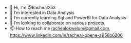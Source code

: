 - 👋 Hi, I’m @Racheal253
- 👀 I’m interested in Data Analysis
- 🌱 I’m currently learning Sql and PowerBI for Data Analysis
- 💞️ I’m looking to collaborate on various projects
- 📫 How to reach me rachealokwelum@gmail.com, https://www.linkedin.com/in/racheal-opene-a958b6206

<!---
Racheal253/Racheal253 is a ✨ special ✨ repository because its `README.md` (this file) appears on your GitHub profile.
You can click the Preview link to take a look at your changes.
--->
